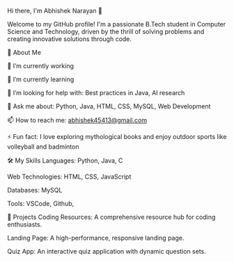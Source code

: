 Hi there, I'm Abhishek Narayan 👋

Welcome to my GitHub profile! I'm a passionate B.Tech student in Computer Science and Technology, driven by the thrill of solving problems and creating innovative solutions through code.

🚀 About Me

🔭 I’m currently working

🌱 I’m currently learning

🤔 I’m looking for help with: Best practices in Java, AI research

💬 Ask me about: Python, Java, HTML, CSS, MySQL, Web Development

📫 How to reach me: abhishek45413@gmail.com

⚡ Fun fact: I love exploring mythological books and enjoy outdoor sports like volleyball and badminton

🛠️ My Skills
Languages: Python, Java, C

Web Technologies: HTML, CSS, JavaScript

Databases: MySQL

Tools: VSCode, Github, 

🔧 Projects
Coding Resources: A comprehensive resource hub for coding enthusiasts.

Landing Page: A high-performance, responsive landing page. 

Quiz App: An interactive quiz application with dynamic question sets.


<!---
Abhishek45413/Abhishek45413 is a ✨ special ✨ repository because its `README.md` (this file) appears on your GitHub profile.
You can click the Preview link to take a look at your changes.
--->
